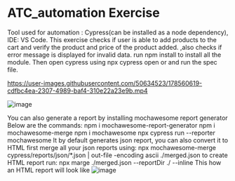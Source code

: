 # ATC_automation Exercise
Tool used for automation : Cypress(can be installed as a node dependency), IDE: VS Code.
This exercise checks if user is able to add products to the cart and verify the product and price of the product added.
,also checks if error message is displayed for invalid data.
run npm install to install all the module.
Then open cypress using npx cypress open or and run the spec file.

https://user-images.githubusercontent.com/50634523/178560619-cdfbc4ea-2307-4989-baf4-310e22a23e9b.mp4

![image](https://user-images.githubusercontent.com/50634523/178560961-3160a572-3a29-4331-84dc-c5f4bb65e4a8.png)


You can also generate a report by installing mochawesome report generator
Below are the commands:
npm i mochawesome-report-generator
npm i mochawesome-merge 
npm i mochawesome
npx cypress run --reporter mochawesome 
It by default generates json report, you can also convert it to HTML
first merge all your json reports using: npx mochawesome-merge cypress/reports/json/*.json | out-file -encoding ascii ./merged.json
to create HTML report run: npx marge ./merged.json --reportDir ./ --inline
This how an HTML report will look like
![image](https://user-images.githubusercontent.com/50634523/178578707-d24ed17a-3e77-4d3c-86d1-3b8f7f3a9742.png)
